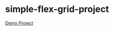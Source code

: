 # simple-flex-grid-project

[Demo Project](https://alikhazaeii.github.io/simple-flex-grid-project/)
